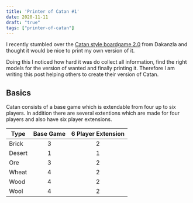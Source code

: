 ```yaml
---
title: 'Printer of Catan #1'
date: 2020-11-11
draft: "true"
tags: ["printer-of-catan"]
---
```


I recently stumbled over the [Catan style boardgame 2.0](https://www.thingiverse.com/thing:2525047) from Dakanzla and thought it would be nice to print my own version of it.

Doing this I noticed how hard it was do collect all information, find the right models for the version of wanted and finally printing it. Therefore I am writing this post helping others to create their version of Catan.

## Basics

Catan consists of a base game which is extendable from four up to six players. In addition there are several extentions which are made for four players and also have six player extensions.



| Type   | Base Game | 6 Player Extension |
|--------|:---------:|:------------------:|
| Brick  | 3 | 2 |
| Desert | 1 | 1 |
| Ore    | 3 | 2 |
| Wheat  | 4 | 2 |
| Wood   | 4 | 2 |
| Wool   | 4 | 2 |
